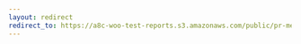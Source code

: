 ```yaml
---
layout: redirect
redirect_to: https://a8c-woo-test-reports.s3.amazonaws.com/public/pr-merge/40695/e2e/index.html
---
```

